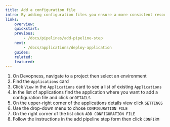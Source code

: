 ```yaml
---
title: Add a configuration file
intro: By adding configuration files you ensure a more consistent resource deployment, as they can contain crucial information and settings for each environment.
links:
    overview:
    quickstart:
    previous:
        - /docs/pipelines/add-pipeline-step
    next:
        - /docs/applications/deploy-application
    guides:
    related:
    featured:
---
```


1. On Devopness, navigate to a project then select an environment
1. Find the `Applications` card
1. Click `View` in the `Applications` card to see a list of existing `Applications`
4. In the list of applications find the application where you want to add a configuration file and click on`DETAILS`
5. On the upper-right corner of the applications details view click `SETTINGS`
1. Use the drop-down menu to chose `CONFIGURATION FILE`
1. On the right corner of the list click `ADD CONFIGURATION FILE`
2. Follow the instructions in the add pipeline step form then click `CONFIRM`
